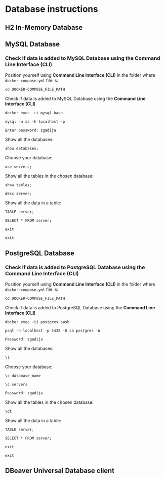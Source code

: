 # Database instructions
## H2 In-Memory Database
## MySQL Database
### Check if data is added to MySQL Database using the Command Line Interface (CLI)
Position yourself using **Command Line Interface (CLI)** in the folder where `docker-compose.yml` file is:
```
cd DOCKER-COMPOSE_FILE_PATH
```
Check if data is added to MySQL Database using the **Command Line Interface (CLI)**
```
docker exec -ti mysql bash
```
```
mysql -u sa -h localhost -p
```
```
Enter password: zgadija
```
Show all the databases:
```
show databases;
```
Choose your database:
```
use servers;
```
Show all the tables in the chosen database:
```
show tables;
```
```
desc server;
```
Show all the data in a table:
```
TABLE server;
```
```
SELECT * FROM server;
```
```
exit
```
```
exit
```
## PostgreSQL Database
### Check if data is added to PostgreSQL Database using the Command Line Interface (CLI)
Position yourself using **Command Line Interface (CLI)** in the folder where `docker-compose.yml` file is:
```
cd DOCKER-COMPOSE_FILE_PATH
```
Check if data is added to PostgreSQL Database using the **Command Line Interface (CLI)**
```
docker exec -ti postgres bash
```
```
psql -h localhost -p 5432 -U sa postgres -W
```
```
Password: zgadija
```
Show all the databases:
```
\l
```
Choose your database:
```
\c database_name
```
```
\c servers
```
```
Password: zgadija
```
Show all the tables in the chosen database:
```
\dt
```
Show all the data in a table:
```
TABLE server;
```
```
SELECT * FROM server;
```
```
exit
```
```
exit
```
## DBeaver Universal Database client
